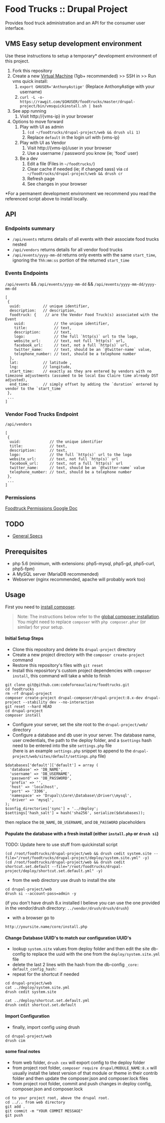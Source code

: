 # Food Trucks :: Drupal Project

Provides food truck administration and an API for the consumer user interface.

## VMS Easy setup development environment

Use these instructions to setup a temporary* development environment of this project.

1. Fork this repository
1. Create a new [Virtual Machine](http://vms.codeforeauclaire.org/) (1gb+ recommended) >> SSH in >> Run vms quick install:
    1. `export GHUSER='AnthonyAstige'` (Replace AnthonyAstige with your username)
    1. `curl -L -o- https://rawgit.com/$GHUSER/foodtrucks/master/drupal-project/bin/vmsquickinstall.sh | bash`
1. See app running
    1. Visit http://{vms-ip} in your browser
1. Options to move forward
    1. Play with UI as admin
        1. `(cd ~/foodtrucks/drupal-project/web && drush uli 1)`
        1. Replace `default` in the login url with {vms-ip}
    1. Play with UI as Vendor
        1. Visit http://{vms-ip}/user in your browser
        1. Use a username / password you know (ie; 'food' user)
    1. Be a dev
        1. Edit a file (Files in `~/foodtrucks/`)
        1. Clear cache if needed (ie; if changed sass) via `cd ~/foodtrucks/drupal-project/web && drush cr`
        1. Refresh page
        2. See changes in your browser
        

*For a permanent development environment we recommend you read the referenced script above to install locally.

## API

### Endpoints summary

* `/api/events` returns details of all events with their associate food trucks nested
* `/api/vendors` returns details for all vendor food trucks
* `/api/events/yyyy-mm-dd` returns only events with the same `start_time`, ignoring the `Thh:mm:ss` portion of the returned `start_time`

### Events Endpoints

`/api/events` && `/api/events/yyyy-mm-dd` && `/api/events/yyyy-mm-dd/yyyy-mm-dd`

```
[
 {
  uuid:          // unique identifier,
  description:   // description,
  foodtruck: {    // are the Vendor Food Truck(s) associated with the Event
    uuid:             // the unique identifier,
    title:            // text, 
    description:      // text, 
    logo:             // the full `http(s)` url to the logo,
    website_url:      // text, not full `http(s)` url,
    facebook_url:     // text, not a full `http(s)` url,
    twitter_name:     // text, should be an `@twitter-name` value,
    telephone_number: // text, should be a telephone number
  },
  lat:           // latitude ,
  lng:           // longitude,
  start_time:    // exactly as they are entered by vendors with no timezone adjustments (assumed to be local Eau Claire time already DST adjusted),
  end_time:      // simply offset by adding the `duration` entered by vendor to the `start_time`
 },
 ...
]
```

### Vendor Food Trucks Endpoint

`/api/vendors`

```
[
 {
  uuid:             // the unique identifier
  title:            // text, 
  description:      // text, 
  logo:             // the full `http(s)` url to the logo
  website_url:      // text, not full `http(s)` url
  facebook_url:     // text, not a full `http(s)` url
  twitter_name:     // text, should be an `@twitter-name` value
  telephone_number: // text, should be a telephone number
 },
 ...
]
```

### Permissions

[Foodtruck Permissions Google Doc](https://docs.google.com/document/d/1p1EPIzXuVLiL_vKAAud_oxvHPT7vPWRmRDE5ZOlghh0/edit#heading=h.86obnzhznpbc)

## TODO

* [General Specs](../SPECS.md)

## Prerequisites

*  php 5.6 (minimum, with extensions: php5-mysql, php5-gd, php5-curl, php5-fpm)
*  A MySQL server (MariaDB recommended)
*  Webserver (nginx recommended, apache will probably work too)

## Usage

First you need to [install composer](https://getcomposer.org/doc/00-intro.md#installation-linux-unix-osx).

> Note: The instructions below refer to the [global composer installation](https://getcomposer.org/doc/00-intro.md#globally).
You might need to replace `composer` with `php composer.phar` (or similar) 
for your setup.

#### Initial Setup Steps
* Clone this repository and delete its `drupal-project` directory
* Create a new project directory with the `composer create-project` command
* Restore this repository's files with `git reset`
* Install this reposirtory's custom project dependencies with `composer install`, this command will take a while to finish

```
git clone git@github.com:codeforeauclaire/foodtrucks.git
cd foodtrucks
rm -rf drupal-project
composer create-project drupal-composer/drupal-project:8.x-dev drupal-project --stability dev --no-interaction
git reset --hard HEAD
cd drupal-project
composer install
```

* Configure your server, set the site root to the `drupal-project/web/` directory
* Configure a database and db user in your server. The database name, user credentials, the path
to the deploy folder, and a `$settings` hash need to be entered into the site `settings.php` file  
(here is an example `settings.php` snippet to append to the `drupal-project/web/sites/default/settings.php` file)

```
$databases['default']['default'] = array (
  'database' => 'DB_NAME',
  'username' => 'DB_USERNAME',
  'password' => 'DB_PASSWORD',
  'prefix' => '',
  'host' => 'localhost',
  'port' => '3306',
  'namespace' => 'Drupal\\Core\\Database\\Driver\\mysql',
  'driver' => 'mysql',
);
$config_directories['sync'] = '../deploy';
$settings['hash_salt'] = hash('sha256', serialize($databases));
```
then replace the `DB_NAME`, `DB_USERNAME`, and `DB_PASSWORD` placeholders  

#### Populate the database with a fresh install (either `install.php` or `drush si`)
TODO: Update here to use stuff from quickinstall script
```
(cd /root/foodtrucks/drupal-project/web && drush cedit system.site --file="/root/foodtrucks/drupal-project/deploy/system.site.yml" -y)
(cd /root/foodtrucks/drupal-project/web && drush cedit shortcut.set.default --file="/root/foodtrucks/drupal-project/deploy/shortcut.set.default.yml" -y)
```


* from the web directory use drush to install the site  
```
cd drupal-project/web
drush si --account-pass=admin -y
```
(if you don't have drush 8.x installed I believe you can use the one provided in the vendor/drush directory:   `../vendor/drush/drush/drush`)

* with a browser go to  
```
http://yoursite.name/core/install.php
```

#### Change Database UUID's to match our configuration UUID's
* lookup `system.site` values from deploy folder and then edit the site db-config to replace the uuid with the one from the `deploy/system.site.yml` file
* delete the last 2 lines with the hash from the db-config `_core:  default_config_hash:`
* repeat for the shortcut if needed

```
cd drupal-project/web
cat ../deploy/system.site.yml
drush cedit system.site

cat ../deploy/shortcut.set.default.yml
drush cedit shortcut.set.default
```
#### Import Configuration
* finally, import config using drush

```
cd drupal-project/web
drush cim  
```

#### some final notes
* from web folder, `drush cex` will export config to the deploy folder
* from project root folder, `composer require drupal/MODULE_NAME:8.x` will usually install the latest version of that module or theme in their contrib folder and then update the composer.json and composer.lock files
* from project root folder, commit and push changes in deploy config, composer.json and composer.lock

```
cd to your project root, above the drupal root.
cd ../.. from web directory
git add .
git commit -m "YOUR COMMIT MESSAGE"
git push
```


